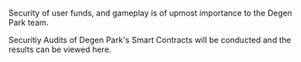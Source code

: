 Security of user funds, and gameplay is of upmost importance to the Degen Park team.


Securitiy Audits of Degen Park's Smart Contracts  will be conducted and the results can be viewed here.